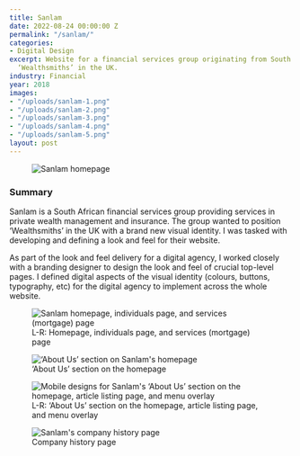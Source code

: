 ```yaml
---
title: Sanlam
date: 2022-08-24 00:00:00 Z
permalink: "/sanlam/"
categories:
- Digital Design
excerpt: Website for a financial services group originating from South Africa, positioning
  ‘Wealthsmiths’ in the UK.
industry: Financial
year: 2018
images:
- "/uploads/sanlam-1.png"
- "/uploads/sanlam-2.png"
- "/uploads/sanlam-3.png"
- "/uploads/sanlam-4.png"
- "/uploads/sanlam-5.png"
layout: post
---
```


<figure>
    <img src="/uploads/sanlam-1.png" alt="Sanlam homepage">
</figure>

### Summary

Sanlam is a South African financial services group providing services in private wealth management and insurance. The group wanted to position ‘Wealthsmiths’ in the UK with a brand new visual identity. I was tasked with developing and defining a look and feel for their website.

As part of the look and feel delivery for a digital agency, I worked closely with a branding designer to design the look and feel of crucial top-level pages. I defined digital aspects of the visual identity (colours, buttons, typography, etc) for the digital agency to implement across the whole website.

<figure>
    <img src="/uploads/sanlam-2.png" alt="Sanlam homepage, individuals page, and services (mortgage) page">
     <figcaption>L-R: Homepage, individuals page, and services (mortgage) page</figcaption>
</figure>

<figure>
    <img src="/uploads/sanlam-3.png" alt="‘About Us’ section on Sanlam's homepage">
     <figcaption>‘About Us’ section on the homepage</figcaption>
</figure>

<figure>
    <img src="/uploads/sanlam-4.png" alt="Mobile designs for Sanlam's ‘About Us’ section on the homepage, article listing page, and menu overlay">
     <figcaption>L-R: ‘About Us’ section on the homepage, article listing page, and menu overlay</figcaption>
</figure>

<figure>
    <img src="/uploads/sanlam-3.png" alt="Sanlam's company history page">
     <figcaption>Company history page</figcaption>
</figure>